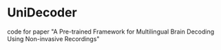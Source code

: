 # UniDecoder
code for paper "A Pre-trained Framework for Multilingual Brain Decoding Using Non-invasive Recordings"
